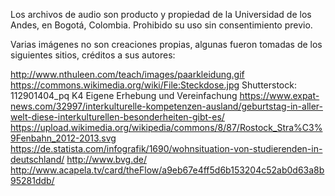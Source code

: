 Los archivos de audio son producto y propiedad de la Universidad de los Andes, en Bogotá, Colombia. Prohibido su uso sin consentimiento previo.

Varias imágenes no son creaciones propias, algunas fueron tomadas de los siguientes sitios, créditos a sus autores:

http://www.nthuleen.com/teach/images/paarkleidung.gif
https://commons.wikimedia.org/wiki/File:Steckdose.jpg
Shutterstock: 112901404_pq K4
Eigene Erhebung und Vereinfachung
https://www.expat-news.com/32997/interkulturelle-kompetenzen-ausland/geburtstag-in-aller-welt-diese-interkulturellen-besonderheiten-gibt-es/
https://upload.wikimedia.org/wikipedia/commons/8/87/Rostock_Stra%C3%9Fenbahn_2012-2013.svg
https://de.statista.com/infografik/1690/wohnsituation-von-studierenden-in-deutschland/
http://www.bvg.de/
http://www.acapela.tv/card/theFlow/a9eb67e4ff5d6b153204c52ab0d63a8b95281ddb/